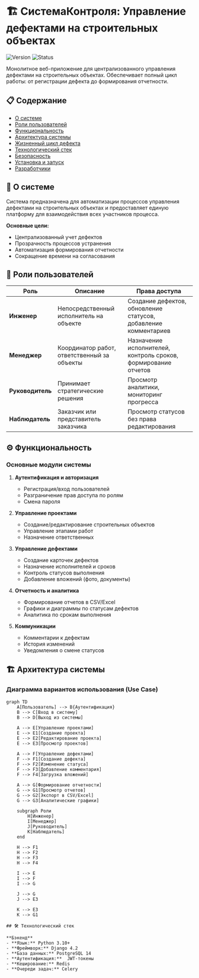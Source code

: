 # 🏗️ СистемаКонтроля: Управление дефектами на строительных объектах

![Version](https://img.shields.io/badge/version-1.0.0-blue)
![Status](https://img.shields.io/badge/status-in%20development-green)

Монолитное веб-приложение для централизованного управления дефектами на строительных объектах. Обеспечивает полный цикл работы: от регистрации дефекта до формирования отчетности.

## 📋 Содержание

- [О системе](#-о-системе)
- [Роли пользователей](#-роли-пользователей)
- [Функциональность](#-функциональность)
- [Архитектура системы](#-архитектура-системы)
- [Жизненный цикл дефекта](#-жизненный-цикл-дефекта)
- [Технологический стек](#-технологический-стек)
- [Безопасность](#-безопасность)
- [Установка и запуск](#-установка-и-запуск)
- [Разработчики](#-разработчики)

## 🎯 О системе

Система предназначена для автоматизации процессов управления дефектами на строительных объектах и предоставляет единую платформу для взаимодействия всех участников процесса.

**Основные цели:**
- Централизованный учет дефектов
- Прозрачность процессов устранения
- Автоматизация формирования отчетности
- Сокращение времени на согласования

## 👥 Роли пользователей

| Роль | Описание | Права доступа |
|------|----------|---------------|
| **Инженер** | Непосредственный исполнитель на объекте | Создание дефектов, обновление статусов, добавление комментариев |
| **Менеджер** | Координатор работ, ответственный за объекты | Назначение исполнителей, контроль сроков, формирование отчетов |
| **Руководитель** | Принимает стратегические решения | Просмотр аналитики, мониторинг прогресса |
| **Наблюдатель** | Заказчик или представитель заказчика | Просмотр статусов без права редактирования |

## ⚙️ Функциональность

### Основные модули системы

1. **Аутентификация и авторизация**
   - Регистрация/вход пользователей
   - Разграничение прав доступа по ролям
   - Смена пароля

2. **Управление проектами**
   - Создание/редактирование строительных объектов
   - Управление этапами работ
   - Назначение ответственных

3. **Управление дефектами**
   - Создание карточек дефектов
   - Назначение исполнителей и сроков
   - Контроль статусов выполнения
   - Добавление вложений (фото, документы)

4. **Отчетность и аналитика**
   - Формирование отчетов в CSV/Excel
   - Графики и диаграммы по статусам дефектов
   - Аналитика по срокам выполнения

5. **Коммуникации**
   - Комментарии к дефектам
   - История изменений
   - Уведомления о смене статусов


## 🏗️ Архитектура системы

### Диаграмма вариантов использования (Use Case)
```mermaid
graph TD
    A[Пользователь] --> B{Аутентификация}
    B --> C[Вход в систему]
    B --> D[Выход из системы]
    
    A --> E[Управление проектами]
    E --> E1[Создание проекта]
    E --> E2[Редактирование проекта]
    E --> E3[Просмотр проектов]
    
    A --> F[Управление дефектами]
    F --> F1[Создание дефекта]
    F --> F2[Изменение статуса]
    F --> F3[Добавление комментария]
    F --> F4[Загрузка вложений]
    
    A --> G[Формирование отчетности]
    G --> G1[Просмотр отчетов]
    G --> G2[Экспорт в CSV/Excel]
    G --> G3[Аналитические графики]
    
    subgraph Роли
        H[Инженер]
        I[Менеджер]
        J[Руководитель]
        K[Наблюдатель]
    end

    H --> F1
    H --> F2
    H --> F3
    H --> F4
        
    I --> E
    I --> F
    I --> G
        
    J --> G
    J --> E3
        
    K --> E3
    K --> G1

## 🛠️ Технологический стек

**Бэкенд**
- **Язык:** Python 3.10+
- **Фреймворк:** Django 4.2
- **База данных:** PostgreSQL 14
- **Аутентификация:**  JWT-токены
- **Кеширование:** Redis
- **Очереди задач:** Celery
